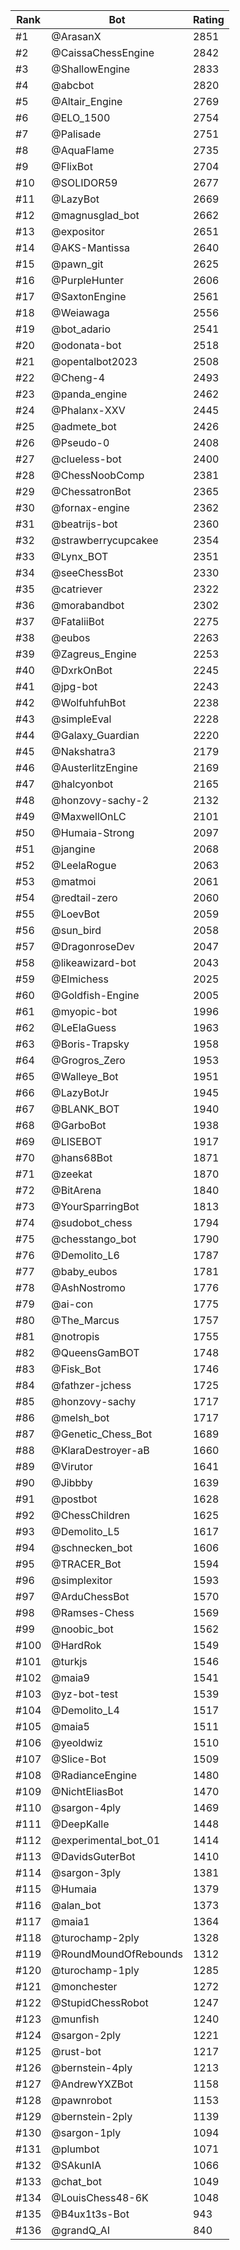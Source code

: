 Rank|Bot|Rating
---|---|---
#1|@ArasanX|2851
#2|@CaissaChessEngine|2842
#3|@ShallowEngine|2833
#4|@abcbot|2820
#5|@Altair_Engine|2769
#6|@ELO_1500|2754
#7|@Palisade|2751
#8|@AquaFlame|2735
#9|@FlixBot|2704
#10|@SOLIDOR59|2677
#11|@LazyBot|2669
#12|@magnusglad_bot|2662
#13|@expositor|2651
#14|@AKS-Mantissa|2640
#15|@pawn_git|2625
#16|@PurpleHunter|2606
#17|@SaxtonEngine|2561
#18|@Weiawaga|2556
#19|@bot_adario|2541
#20|@odonata-bot|2518
#21|@opentalbot2023|2508
#22|@Cheng-4|2493
#23|@panda_engine|2462
#24|@Phalanx-XXV|2445
#25|@admete_bot|2426
#26|@Pseudo-0|2408
#27|@clueless-bot|2400
#28|@ChessNoobComp|2381
#29|@ChessatronBot|2365
#30|@fornax-engine|2362
#31|@beatrijs-bot|2360
#32|@strawberrycupcakee|2354
#33|@Lynx_BOT|2351
#34|@seeChessBot|2330
#35|@catriever|2322
#36|@morabandbot|2302
#37|@FataliiBot|2275
#38|@eubos|2263
#39|@Zagreus_Engine|2253
#40|@DxrkOnBot|2245
#41|@jpg-bot|2243
#42|@WolfuhfuhBot|2238
#43|@simpleEval|2228
#44|@Galaxy_Guardian|2220
#45|@Nakshatra3|2179
#46|@AusterlitzEngine|2169
#47|@halcyonbot|2165
#48|@honzovy-sachy-2|2132
#49|@MaxwellOnLC|2101
#50|@Humaia-Strong|2097
#51|@jangine|2068
#52|@LeelaRogue|2063
#53|@matmoi|2061
#54|@redtail-zero|2060
#55|@LoevBot|2059
#56|@sun_bird|2058
#57|@DragonroseDev|2047
#58|@likeawizard-bot|2043
#59|@Elmichess|2025
#60|@Goldfish-Engine|2005
#61|@myopic-bot|1996
#62|@LeElaGuess|1963
#63|@Boris-Trapsky|1958
#64|@Grogros_Zero|1953
#65|@Walleye_Bot|1951
#66|@LazyBotJr|1945
#67|@BLANK_BOT|1940
#68|@GarboBot|1938
#69|@LISEBOT|1917
#70|@hans68Bot|1871
#71|@zeekat|1870
#72|@BitArena|1840
#73|@YourSparringBot|1813
#74|@sudobot_chess|1794
#75|@chesstango_bot|1790
#76|@Demolito_L6|1787
#77|@baby_eubos|1781
#78|@AshNostromo|1776
#79|@ai-con|1775
#80|@The_Marcus|1757
#81|@notropis|1755
#82|@QueensGamBOT|1748
#83|@Fisk_Bot|1746
#84|@fathzer-jchess|1725
#85|@honzovy-sachy|1717
#86|@melsh_bot|1717
#87|@Genetic_Chess_Bot|1689
#88|@KlaraDestroyer-aB|1660
#89|@Virutor|1641
#90|@Jibbby|1639
#91|@postbot|1628
#92|@ChessChildren|1625
#93|@Demolito_L5|1617
#94|@schnecken_bot|1606
#95|@TRACER_Bot|1594
#96|@simplexitor|1593
#97|@ArduChessBot|1570
#98|@Ramses-Chess|1569
#99|@noobic_bot|1562
#100|@HardRok|1549
#101|@turkjs|1546
#102|@maia9|1541
#103|@yz-bot-test|1539
#104|@Demolito_L4|1517
#105|@maia5|1511
#106|@yeoldwiz|1510
#107|@Slice-Bot|1509
#108|@RadianceEngine|1480
#109|@NichtEliasBot|1470
#110|@sargon-4ply|1469
#111|@DeepKalle|1448
#112|@experimental_bot_01|1414
#113|@DavidsGuterBot|1410
#114|@sargon-3ply|1381
#115|@Humaia|1379
#116|@alan_bot|1373
#117|@maia1|1364
#118|@turochamp-2ply|1328
#119|@RoundMoundOfRebounds|1312
#120|@turochamp-1ply|1285
#121|@monchester|1272
#122|@StupidChessRobot|1247
#123|@munfish|1240
#124|@sargon-2ply|1221
#125|@rust-bot|1217
#126|@bernstein-4ply|1213
#127|@AndrewYXZBot|1158
#128|@pawnrobot|1153
#129|@bernstein-2ply|1139
#130|@sargon-1ply|1094
#131|@plumbot|1071
#132|@SAkunIA|1066
#133|@chat_bot|1049
#134|@LouisChess48-6K|1048
#135|@B4ux1t3s-Bot|943
#136|@grandQ_AI|840
